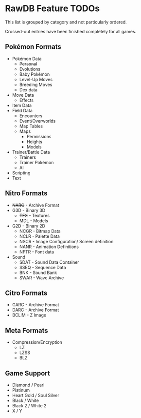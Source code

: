 RawDB Feature TODOs
===
This list is grouped by category and not particularly ordered.

Crossed-out entries have been finished completely for all games.

Pokémon Formats
---
* Pokémon Data
    * <s>Personal</s>
    * Evolutions
    * Baby Pokémon
    * Level-Up Moves
    * Breeding Moves
    * Dex data
* Move Data
    * Effects
* Item Data
* Field Data
    * Encounters
    * Event/Overworlds
    * Map Tables
    * Maps
        * Permissions
        * Heights
        * Models
* Trainer/Battle Data
    * Trainers
    * Trainer Pokémon
    * AI
* Scripting
* Text


Nitro Formats
---
* <s>NARC</s> - Archive Format
* G3D - Binary 3D
    * <s>TEX</s> - Textures
    * MDL - Models
* G2D - Binary 2D
    * NCGR - Bitmap Data
    * NCLR - Palette Data
    * NSCR - Image Configuration/ Screen definition
    * NANR - Animation Definitions
    * NFTR - Font data
* Sound
    * SDAT - Sound Data Container
    * SSEQ - Sequence Data
    * BNK - Sound Bank
    * SWAR - Wave Archive

Citro Formats
---
* GARC - Archive Format
* DARC - Archive Format
* BCLIM - Z Image

Meta Formats
---
* Compression/Encryption
    * LZ
    * LZSS
    * BLZ

Game Support
---
* Diamond / Pearl
* Platinum
* Heart Gold / Soul Silver
* Black / White
* Black 2 / White 2
* X / Y